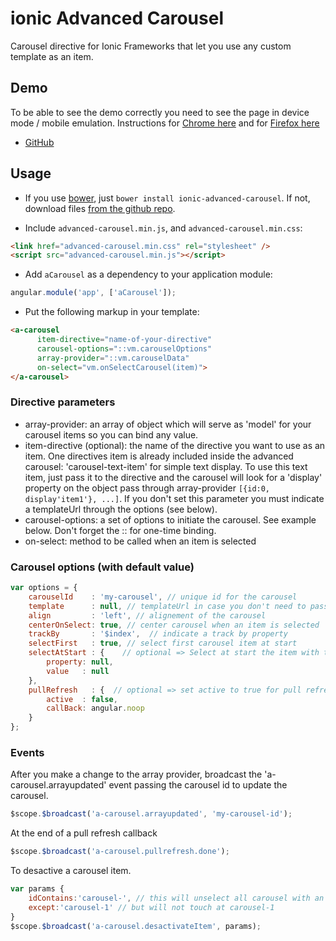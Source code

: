 # ionic Advanced Carousel
Carousel directive for Ionic Frameworks that let you use any custom template as an item.

## Demo
To be able to see the demo correctly you need to see the page in device mode / mobile emulation. Instructions for
        [Chrome here](https://developer.chrome.com/devtools/docs/device-mode) and for [Firefox here](https://developer.mozilla.org/en/docs/Tools/Responsive_Design_View)
  - [GitHub](http://sebelga.github.io/ionic-advanced-carousel/demo)

## Usage

  - If you use [bower](http://bower.io/), just `bower install ionic-advanced-carousel`. If not, download files [from the github repo](./dist).

  - Include `advanced-carousel.min.js`, and `advanced-carousel.min.css`:
  ```html
  <link href="advanced-carousel.min.css" rel="stylesheet" />
  <script src="advanced-carousel.min.js"></script>
  ```
  - Add `aCarousel` as a dependency to your application module:
  ```js
  angular.module('app', ['aCarousel']);
  ```
  
  - Put the following markup in your template:
  ```html
  <a-carousel
        item-directive="name-of-your-directive"
        carousel-options="::vm.carouselOptions"
        array-provider="::vm.carouselData"
        on-select="vm.onSelectCarousel(item)">
  </a-carousel>
  ```
  
  ### Directive parameters
- array-provider: an array of object which will serve as 'model' for your carousel items so you can bind any value.
- item-directive (optional): the name of the directive you want to use as an item.
  One directives item is already included inside the advanced carousel: 'carousel-text-item' for simple text display. To use this text item, just pass it to the directive and the carousel will look for a 'display' property on the object pass through array-provider `[{id:0, display'item1'}, ...]`.
If you don't set this parameter you must indicate a templateUrl through the options (see below).
- carousel-options: a set of options to initiate the carousel. See example below. Don't forget the :: for one-time binding.
- on-select: method to be called when an item is selected
  
 ### Carousel options (with default value)
```js
var options = {
    carouselId    : 'my-carousel', // unique id for the carousel
    template      : null, // templateUrl in case you don't need to pass a directive but just a html view
    align         : 'left', // alignement of the carousel
    centerOnSelect: true, // center carousel when an item is selected
    trackBy       : '$index',  // indicate a track by property
    selectFirst   : true, // select first carousel item at start
    selectAtStart : {    // optional => Select at start the item with the property (string) with value passed
        property: null,
        value   : null
    },
    pullRefresh   : {  // optional => set active to true for pull refresh passing a callBack
        active  : false,
        callBack: angular.noop
    }
};
```
 ### Events
 After you make a change to the array provider, broadcast the 'a-carousel.arrayupdated' event passing the carousel id to update the carousel.
 ```js
 $scope.$broadcast('a-carousel.arrayupdated', 'my-carousel-id');
 ```
At the end of a pull refresh callback
```js
$scope.$broadcast('a-carousel.pullrefresh.done');
```
To desactive a carousel item.
```js
var params {
    idContains:'carousel-', // this will unselect all carousel with an id that contains carousel- (ex: carousel-1, carousel-2, carousel-3)
    except:'carousel-1' // but will not touch at carousel-1
}
$scope.$broadcast('a-carousel.desactivateItem', params);
```
